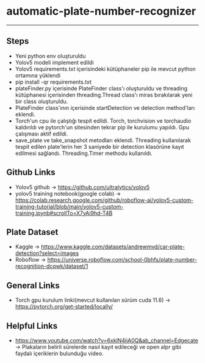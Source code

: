 # automatic-plate-number-recognizer
-----------------------------------
Steps
-----
- Yeni python env oluşturuldu
- Yolov5 modeli implement edildi
- Yolov5 requirements.txt içerisindeki kütüphaneler pip ile mevcut python ortamına yüklendi
- pip install -qr requirements.txt 
- plateFinder.py içerisinde PlateFinder class'ı oluşturuldu ve threading kütüphanesi içerisinden threading.Thread class'ı miras bırakılarak yeni bir class oluşturuldu.
- PlateFinder class'ının içerisinde startDetection ve detection method'ları eklendi.
- Torch'un cpu ile çalıştığı tespit edildi. Torch, torchvision ve torchaudio kaldırıldı ve pytorch'un sitesinden tekrar pip ile kurulumu yapıldı. Gpu çalışması aktif edildi.
- save_plate ve take_snapshot metodları eklendi. Threading kullanılarak tespit edilen plate'lerin her 3 saniyede bir detection klasörüne kayıt edilmesi sağlandı. Threading.Timer methodu kullanıldı.



Github Links
------------
- Yolov5 github -> https://github.com/ultralytics/yolov5
- yolov5 training notebook(google colab) -> https://colab.research.google.com/github/roboflow-ai/yolov5-custom-training-tutorial/blob/main/yolov5-custom-training.ipynb#scrollTo=X7yAi9hd-T4B

Plate Dataset
-------------
- Kaggle -> https://www.kaggle.com/datasets/andrewmvd/car-plate-detection?select=images
- Roboflow -> https://universe.roboflow.com/school-0bhfs/plate-number-recognition-dcqwk/dataset/1

General Links
-------------
- Torch gpu kurulum linki(mevcut kullanılan sürüm cuda 11.6) -> https://pytorch.org/get-started/locally/ 

Helpful Links
-------------
- https://www.youtube.com/watch?v=6xklN4iiA0Q&ab_channel=Edgecate -> Plakaların belirli sürelerde nasıl kayıt edileceği ve open alpr gibi faydalı içeriklerin bulunduğu video.